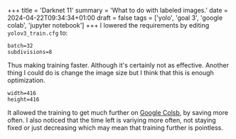 +++
title = 'Darknet 11'
summary = 'What to do with labeled images.'
date = 2024-04-22T09:34:34+01:00
draft = false
tags = ['yolo', 'goal 3', 'google colab', 'jupyter notebook']
+++
I lowered the requirements by editing `yolov3_train.cfg` to:
```
batch=32
subdivisions=8
```

Thus making training faster. Although it's certainly not as effective.
Another thing I could do is change the image size but I think that this is enough optimization.

```
width=416
height=416
```

It allowed the training to get much further on [Google Colsb](/media/user/Alpha/Documents/AI/colab/script.txt), by saving more often. I also noticed that the time left is variying more often, not staying fixed or just decreasing which may mean that training further is pointless.
